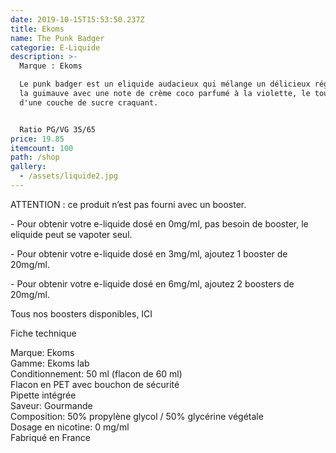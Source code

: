 ```yaml
---
date: 2019-10-15T15:53:50.237Z
title: Ekoms
name: The Punk Badger
categorie: E-Liquide
description: >-
  Marque : Ekoms

  Le punk badger est un eliquide audacieux qui mélange un délicieux réglisse, de
  la guimauve avec une note de crème coco parfumé à la violette, le tout enrobé
  d'une couche de sucre craquant.


  Ratio PG/VG 35/65
price: 19.85
itemcount: 100
path: /shop
gallery:
  - /assets/liquide2.jpg
---
```

ATTENTION : ce produit n’est pas fourni avec un booster.

\- Pour obtenir votre e-liquide dosé en 0mg/ml, pas besoin de booster, le eliquide peut se vapoter seul.

\- Pour obtenir votre e-liquide dosé en 3mg/ml, ajoutez 1 booster de 20mg/ml.

\- Pour obtenir votre e-liquide dosé en 6mg/ml, ajoutez 2 boosters de 20mg/ml.

Tous nos boosters disponibles, ICI

Fiche technique

Marque: Ekoms\
Gamme: Ekoms lab\
Conditionnement: 50 ml (flacon de 60 ml)\
Flacon en PET avec bouchon de sécurité\
Pipette intégrée\
Saveur: Gourmande\
Composition: 50% propylène glycol / 50% glycérine végétale\
Dosage en nicotine: 0 mg/ml\
Fabriqué en France
